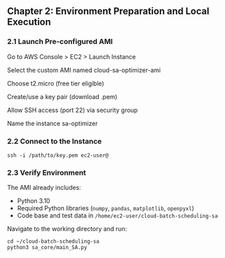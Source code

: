 ## Chapter 2: Environment Preparation and Local Execution

### 2.1 Launch Pre-configured AMI

Go to AWS Console > EC2 > Launch Instance

Select the custom AMI named cloud-sa-optimizer-ami

Choose t2.micro (free tier eligible)

Create/use a key pair (download .pem)

Allow SSH access (port 22) via security group

Name the instance sa-optimizer

### 2.2 Connect to the Instance

<code>ssh -i /path/to/key.pem ec2-user@<your-ec2-ip></code>

### 2.3 Verify Environment

The AMI already includes:

- Python 3.10
- Required Python libraries (<code>numpy</code>, <code>pandas</code>, <code>matplotlib</code>, <code>openpyxl</code>)
- Code base and test data in <code>/home/ec2-user/cloud-batch-scheduling-sa</code>

Navigate to the working directory and run:
```
cd ~/cloud-batch-scheduling-sa  
python3 sa_core/main_SA.py
```
